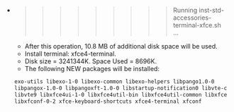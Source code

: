 * >>>>>>>>> Running inst-std-accessories-terminal-xfce.sh ...
  * After this operation, 10.8 MB of additional disk space will be used.
  * Install terminal: xfce4-terminal.
  * Disk size = 3241344K. Space Used = 8696K.
  * The following NEW packages will be installed:
  ```bash
  exo-utils libexo-1-0 libexo-common libexo-helpers libpango1.0-0
  libpangox-1.0-0 libpangoxft-1.0-0 libstartup-notification0 libvte-common
  libvte9 libxfce4ui-1-0 libxfce4util-bin libxfce4util-common libxfce4util6
  libxfconf-0-2 xfce-keyboard-shortcuts xfce4-terminal xfconf
  ```
